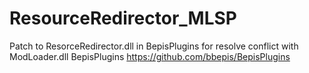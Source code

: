 # ResourceRedirector_MLSP
Patch to ResorceRedirector.dll in BepisPlugins for resolve conflict with ModLoader.dll
BepisPlugins https://github.com/bbepis/BepisPlugins
